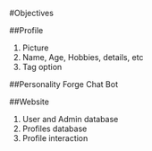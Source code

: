 #Objectives

##Profile
1. Picture
2. Name, Age, Hobbies, details, etc
3. Tag option

##Personality Forge Chat Bot

##Website
1. User and Admin database
2. Profiles database
3. Profile interaction
